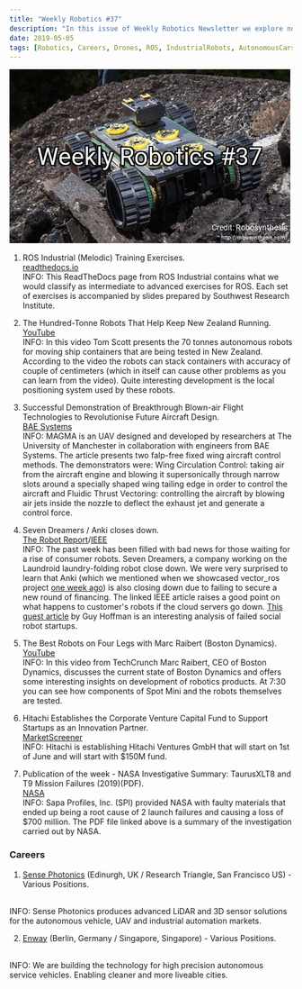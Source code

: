 ```yaml
---
title: "Weekly Robotics #37"
description: "In this issue of Weekly Robotics Newsletter we explore novel UAV control methods, ROS training exercises, 70 tonnes robot and more!"
date: 2019-05-05
tags: [Robotics, Careers, Drones, ROS, IndustrialRobots, AutonomousCars, Business, QuadrupedRobots, Space, Manufacturing]
---
```

![HeaderImage](/img/headers/37.jpg "Header image")

1) ROS Industrial (Melodic) Training Exercises.
<br>[readthedocs.io](https://industrial-training-master.readthedocs.io/en/melodic/)<br>
INFO: This ReadTheDocs page from ROS Industrial contains what we would classify as intermediate to advanced exercises for ROS. Each set of exercises is accompanied by slides prepared by Southwest Research Institute.

2) The Hundred-Tonne Robots That Help Keep New Zealand Running.
<br>[YouTube](https://youtu.be/kQ8WI3nc1l0)<br>
INFO: In this video Tom Scott presents the 70 tonnes autonomous robots for moving ship containers that are being tested in New Zealand. According to the video the robots can stack containers with accuracy of couple of centimeters (which in itself can cause other problems as you can learn from the video). Quite interesting development is the local positioning system used by these robots.

3) Successful Demonstration of Breakthrough Blown-air Flight Technologies to Revolutionise Future Aircraft Design.
<br>[BAE Systems](https://www.baesystems.com/en/article/magma-the-future-of-flight)<br>
INFO: MAGMA is an UAV designed and developed by researchers at The University of Manchester in collaboration with engineers from BAE Systems. The article presents two falp-free fixed wing aircraft control methods. The demonstrators were: Wing Circulation Control: taking air from the aircraft engine and blowing it supersonically through narrow slots around a specially shaped wing tailing edge in order to control the aircraft and Fluidic Thrust Vectoring: controlling the aircraft by blowing air jets inside the nozzle to deflect the exhaust jet and generate a control force.

4) Seven Dreamers / Anki closes down.
<br>[The Robot Report](https://www.therobotreport.com/consumer-robots-still-struggle-as-laundroid-maker-seven-dreamers-files-for-bankruptcy/)/[IEEE](https://spectrum.ieee.org/automaton/robotics/home-robots/consumer-robotics-company-anki-abruptly-shuts-down)<br>
INFO: The past week has been filled with bad news for those waiting for a rise of consumer robots. Seven Dreamers, a company working on the Laundroid laundry-folding robot close down. We were very surprised to learn that Anki (which we mentioned when we showcased vector_ros project [one week ago](https://weeklyrobotics.com/weekly-robotics-36)) is also closing down due to failing to secure a new round of financing. The linked IEEE article raises a good point on what happens to customer's robots if the cloud servers go down. [This guest article](https://spectrum.ieee.org/automaton/robotics/home-robots/anki-jibo-and-kuri-what-we-can-learn-from-social-robotics-failures) by Guy Hoffman is an interesting analysis of failed social robot startups.

5) The Best Robots on Four Legs with Marc Raibert (Boston Dynamics).
<br>[YouTube](https://youtu.be/tAhxi8WldCU)<br>
INFO: In this video from TechCrunch Marc Raibert, CEO of Boston Dynamics, discusses the current state of Boston Dynamics and offers some interesting insights on development of robotics products. At 7:30 you can see how components of Spot Mini and the robots themselves are tested.

6) Hitachi Establishes the Corporate Venture Capital Fund to Support Startups as an Innovation Partner.
<br>[MarketScreener](https://www.marketscreener.com/HITACHI-LTD-6492458/news/Hitachi-Establishes-the-Corporate-Venture-Capital-Fund-to-Support-Startups-as-an-Innovation-Partne-28484224/)<br>
INFO: Hitachi is establishing Hitachi Ventures GmbH that will start on 1st of June and will start with $150M fund.

7) Publication of the week - NASA Investigative Summary: TaurusXLT8 and T9 Mission Failures (2019)(PDF).
<br>[NASA](https://www.nasa.gov/sites/default/files/atoms/files/oco_glory_public_summary_update_-_for_the_web_-_04302019.pdf)<br>
INFO: Sapa Profiles, Inc. (SPI) provided NASA with faulty materials that ended up being a root cause of 2 launch failures and causing a loss of $700 million. The PDF file linked above is a summary of the investigation carried out by NASA.

### Careers

1) [Sense Photonics](https://sense-photonics.com/careers/) (Edinurgh, UK / Research Triangle, San Francisco US) - Various Positions.
<br>
INFO: Sense Photonics produces advanced LiDAR and 3D sensor solutions for the autonomous vehicle, UAV and industrial automation markets.

2) [Enway](http://careers.enway.ai/) (Berlin, Germany / Singapore, Singapore) - Various Positions.
<br>
INFO: We are building the technology for high precision autonomous service vehicles. Enabling cleaner and more liveable cities.
